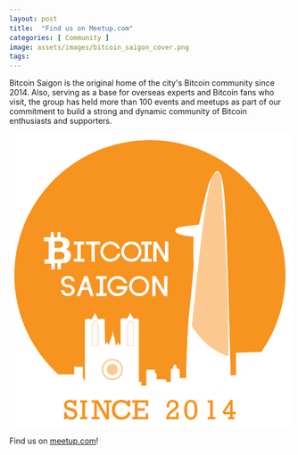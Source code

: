 ```yaml
---
layout: post
title:  "Find us on Meetup.com"
categories: [ Community ]
image: assets/images/bitcoin_saigon_cover.png
tags: 
---
```

Bitcoin Saigon is the original home of the city's Bitcoin community since 2014. Also, serving as a base for overseas experts and Bitcoin fans who visit, the group has held more than 100 events and meetups as part of our commitment to build a strong and dynamic community of Bitcoin enthusiasts and supporters.

![](../assets/images/bitcoin_saigon_logo.png)

Find us on [meetup.com](https://www.meetup.com/Bitcoin-Saigon-Meetup/)!
